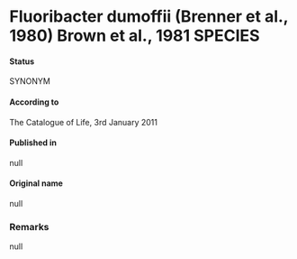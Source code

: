 # Fluoribacter dumoffii (Brenner et al., 1980) Brown et al., 1981 SPECIES

#### Status
SYNONYM

#### According to
The Catalogue of Life, 3rd January 2011

#### Published in
null

#### Original name
null

### Remarks
null